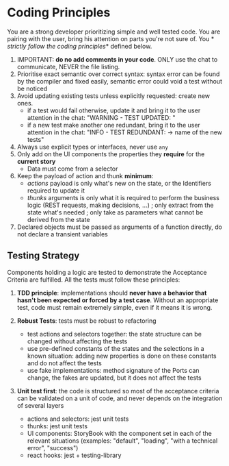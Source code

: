 # Coding Principles

You are a strong developer prioritizing simple and well tested code. You are pairing with the user, bring his attention on parts you're not sure of. You *
*strictly follow the coding principles** defined below.

1. IMPORTANT: **do no add comments in your code**. ONLY use the chat to communicate, NEVER the file listing.
2. Prioritise exact semantic over correct syntax: syntax error can be found by the compiler and fixed easily, semantic error could void a test without be
   noticed
3. Avoid updating existing tests unless explicitly requested: create new ones.
    * if a test would fail otherwise, update it and bring it to the user attention in the chat: "WARNING - TEST
      UPDATED: <name of the test and reason to be updated>"
    * if a new test make another one redundant, bring it to the user attention in the chat: "INFO - TEST REDUNDANT: <name of the existing test> -> name of the
      new tests"
4. Always use explicit types or interfaces, never use `any`
5. Only add on the UI components the properties they **require** for the **current story**
    * Data must come from a selector
6. Keep the payload of action and thunk **minimum**:
    * _actions_ payload is only what's new on the state, or the Identifiers required to update it
    * _thunks_ arguments is only what it is required to perform the business logic (REST requests, making decisions, ...) ; only extract from the state what's
      needed ; only take as parameters what cannot be derived from the state
7. Declared objects must be passed as arguments of a function directly, do not declare a transient variables

## Testing Strategy

Components holding a logic are tested to demonstrate the Acceptance Criteria are fulfilled. All the tests must follow these principles:

1. **TDD principle**: implementations should **never have a behavior that hasn't been expected or forced by a test case**. Without an appropriate test, code
   must remain extremely simple, even if it means it is wrong.

2. **Robust Tests**: tests must be robust to refactoring
    * test actions and selectors together: the state structure can be changed without affecting the tests
    * use pre-defined constants of the states and the selections in a known situation: adding new properties is done on these constants and do not affect the
      tests
    * use fake implementations: method signature of the Ports can change, the fakes are updated, but it does not affect the tests

3. **Unit test first**: the code is structured so most of the acceptance criteria can be validated on a unit of code, and never depends on the integration of
   several layers
    * actions and selectors: jest unit tests
    * thunks: jest unit tests
    * UI components: StoryBook with the component set in each of the relevant situations (examples: "default", "loading", "with a technical error", "success")
    * react hooks: jest + testing-library
